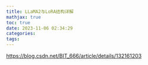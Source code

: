 ```yaml
---
title: LLaMA2与LoRA结构详解
mathjax: true
toc: true
date: 2023-11-06 02:34:29
categories:
tags:
---
```


https://blog.csdn.net/BIT_666/article/details/132161203
